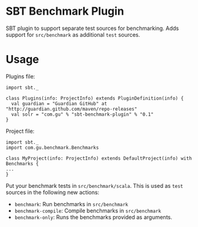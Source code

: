 SBT Benchmark Plugin
====================
SBT plugin to support separate test sources for benchmarking. Adds support for
`src/benchmark` as additional `test` sources. 

Usage
=====
Plugins file:

    import sbt._

    class Plugins(info: ProjectInfo) extends PluginDefinition(info) {
      val guardian = "Guardian GitHub" at "http://guardian.github.com/maven/repo-releases"
      val solr = "com.gu" % "sbt-benchmark-plugin" % "0.1"
    }


Project file:

    import sbt._
    import com.gu.benchmark.Benchmarks

    class MyProject(info: ProjectInfo) extends DefaultProject(info) with Benchmarks {
	...
    }

Put your benchmark tests in `src/benchmark/scala`. This is used as `test` sources in
the following new actions:

 * `benchmark`: Run benchmarks in `src/benchmark`
 * `benchmark-compile`: Compile benchmarks in `src/benchmark`
 * `benchmark-only`: Runs the benchmarks provided as arguments.

